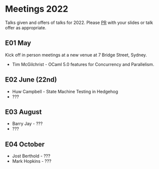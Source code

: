 # Meetings 2022

Talks given and offers of talks for 2022. Please [PR](https://github.com/fp-syd/meetings/pulls) with your slides or talk offer as appropriate. 

## E01 May
Kick off in person meetings at a new venue at 7 Bridge Street, Sydney.

* Tim McGilchrist - OCaml 5.0 features for Concurrency and Parallelism.

## E02 June (22nd)
* Huw Campbell - State Machine Testing in Hedgehog
* ???

## E03 August
* Barry Jay - ???
* ???

## E04 October
* Jost Berthold - ???
* Mark Hopkins - ???

